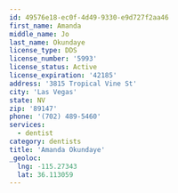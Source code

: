 ```yaml
---
id: 49576e18-ec0f-4d49-9330-e9d727f2aa46
first_name: Amanda
middle_name: Jo
last_name: Okundaye
license_type: DDS
license_number: '5993'
license_status: Active
license_expiration: '42185'
address: '3815 Tropical Vine St'
city: 'Las Vegas'
state: NV
zip: '89147'
phone: '(702) 489-5460'
services:
  - dentist
category: dentists
title: 'Amanda Okundaye'
_geoloc:
  lng: -115.27343
  lat: 36.113059
---
```

